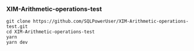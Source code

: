 ### XIM-Arithmetic-operations-test

```
git clone https://github.com/SQLPowerUser/XIM-Arithmetic-operations-test.git
cd XIM-Arithmetic-operations-test
yarn
yarn dev
```
